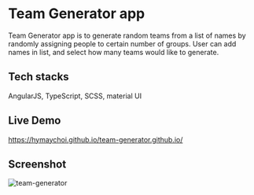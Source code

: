 # Team Generator app
Team Generator app is to generate random teams from a list of names by randomly assigning people to certain number of groups.
User can add names in list, and select how many teams would like to generate.

## Tech stacks
AngularJS, TypeScript, SCSS, material UI

## Live Demo
https://hymaychoi.github.io/team-generator.github.io/

## Screenshot
![team-generator](https://user-images.githubusercontent.com/13043536/184556737-a02ce80f-4723-4bf2-b246-bc164dc2b902.jpg)
